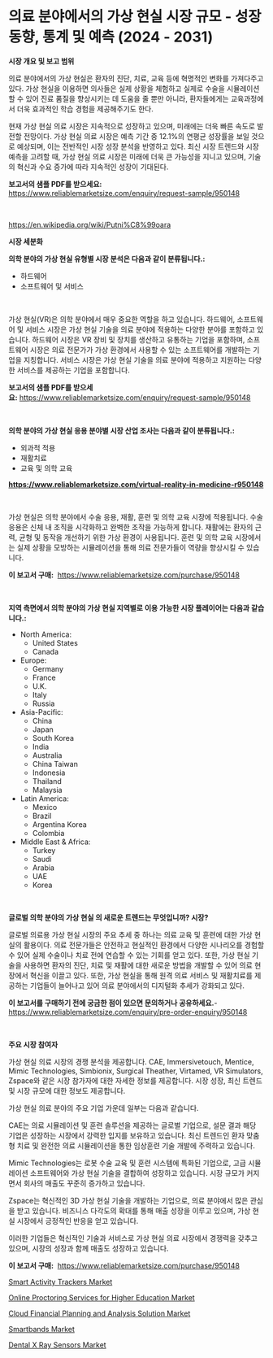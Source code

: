 <p><h1>의료 분야에서의 가상 현실 시장 규모 - 성장 동향, 통계 및 예측 (2024 - 2031)</h1></p><p><strong>시장 개요 및 보고 범위</strong></p>
<p><p>의료 분야에서의 가상 현실은 환자의 진단, 치료, 교육 등에 혁명적인 변화를 가져다주고 있다. 가상 현실을 이용하면 의사들은 실제 상황을 체험하고 실제로 수술을 시뮬레이션할 수 있어 진료 품질을 향상시키는 데 도움을 줄 뿐만 아니라, 환자들에게는 교육과정에서 더욱 효과적인 학습 경험을 제공해주기도 한다.</p><p>현재 가상 현실 의료 시장은 지속적으로 성장하고 있으며, 미래에는 더욱 빠른 속도로 발전할 전망이다. 가상 현실 의료 시장은 예측 기간 중 12.1%의 연평균 성장률을 보일 것으로 예상되며, 이는 전반적인 시장 성장 분석을 반영하고 있다. 최신 시장 트렌드와 시장 예측을 고려할 때, 가상 현실 의료 시장은 미래에 더욱 큰 가능성을 지니고 있으며, 기술의 혁신과 수요 증가에 따라 지속적인 성장이 기대된다.</p></p>
<p><strong>보고서의 샘플 PDF를 받으세요:</strong> <a href="https://www.reliablemarketsize.com/enquiry/request-sample/950148">https://www.reliablemarketsize.com/enquiry/request-sample/950148</a></p>
<p>&nbsp;</p>
<p><a href="https://en.wikipedia.org/wiki/Putni%C8%99oara">https://en.wikipedia.org/wiki/Putni%C8%99oara</a></p>
<p><strong>시장 세분화</strong></p>
<p><strong>의학 분야의 가상 현실 유형별 시장 분석은 다음과 같이 분류됩니다.:</strong></p>
<p><ul><li>하드웨어</li><li>소프트웨어 및 서비스</li></ul></p>
<p>&nbsp;</p>
<p><p>가상 현실(VR)은 의학 분야에서 매우 중요한 역할을 하고 있습니다. 하드웨어, 소프트웨어 및 서비스 시장은 가상 현실 기술을 의료 분야에 적용하는 다양한 분야를 포함하고 있습니다. 하드웨어 시장은 VR 장비 및 장치를 생산하고 유통하는 기업을 포함하며, 소프트웨어 시장은 의료 전문가가 가상 환경에서 사용할 수 있는 소프트웨어를 개발하는 기업을 지칭합니다. 서비스 시장은 가상 현실 기술을 의료 분야에 적용하고 지원하는 다양한 서비스를 제공하는 기업을 포함합니다.</p></p>
<p><strong>보고서의 샘플 PDF를 받으세요:</strong>&nbsp;<a href="https://www.reliablemarketsize.com/enquiry/request-sample/950148">https://www.reliablemarketsize.com/enquiry/request-sample/950148</a></p>
<p>&nbsp;</p>
<p><strong> 의학 분야의 가상 현실 응용 분야별 시장 산업 조사는 다음과 같이 분류됩니다.:</strong></p>
<p><ul><li>외과적 적용</li><li>재활치료</li><li>교육 및 의학 교육</li></ul></p>
<p><strong><a href="https://www.reliablemarketsize.com/virtual-reality-in-medicine-r950148">https://www.reliablemarketsize.com/virtual-reality-in-medicine-r950148</a></strong></p>
<p>&nbsp;</p>
<p><p>가상 현실은 의학 분야에서 수술 응용, 재활, 훈련 및 의학 교육 시장에 적용됩니다. 수술 응용은 신체 내 조직을 시각화하고 완벽한 조작을 가능하게 합니다. 재활에는 환자의 근력, 균형 및 동작을 개선하기 위한 가상 환경이 사용됩니다. 훈련 및 의학 교육 시장에서는 실제 상황을 모방하는 시뮬레이션을 통해 의료 전문가들이 역량을 향상시킬 수 있습니다.</p></p>
<p><strong>이 보고서 구매:</strong>&nbsp; <a href="https://www.reliablemarketsize.com/purchase/950148">https://www.reliablemarketsize.com/purchase/950148</a></p>
<p>&nbsp;</p>
<p><strong>지역 측면에서 의학 분야의 가상 현실 지역별로 이용 가능한 시장 플레이어는 다음과 같습니다.:</strong></p>
<p><ul>
    <li>
        North America:
        <ul>
            <li>United States</li>
            <li>Canada</li>
        </ul>
    </li>
    <li>
        Europe:
        <ul>
            <li>Germany</li>
            <li>France</li>
            <li>U.K.</li>
            <li>Italy</li>
            <li>Russia</li>
        </ul>
    </li>
    <li>
        Asia-Pacific:
        <ul>
            <li>China</li>
            <li>Japan</li>
            <li>South Korea</li>
            <li>India</li>
            <li>Australia</li>
            <li>China Taiwan</li>
            <li>Indonesia</li>
            <li>Thailand</li>
            <li>Malaysia</li>
        </ul>
    </li>
    <li>
        Latin America:
        <ul>
            <li>Mexico</li>
            <li>Brazil</li>
            <li>Argentina Korea</li>
            <li>Colombia</li>
        </ul>
    </li>
    <li>
        Middle East & Africa:
        <ul>
            <li>Turkey</li>
            <li>Saudi</li>
            <li>Arabia</li>
            <li>UAE</li>
            <li>Korea</li>
        </ul>
    </li>
    </ul></p>
<p>&nbsp;</p>
<p><strong>글로벌 의학 분야의 가상 현실 의 새로운 트렌드는 무엇입니까? 시장?</strong></p>
<p><p>글로벌 의료용 가상 현실 시장의 주요 추세 중 하나는 의료 교육 및 훈련에 대한 가상 현실의 활용이다. 의료 전문가들은 안전하고 현실적인 환경에서 다양한 시나리오를 경험할 수 있어 실제 수술이나 치료 전에 연습할 수 있는 기회를 얻고 있다. 또한, 가상 현실 기술을 사용하면 환자의 진단, 치료 및 재활에 대한 새로운 방법을 개발할 수 있어 의료 현장에서 혁신을 이끌고 있다. 또한, 가상 현실을 통해 원격 의료 서비스 및 재활치료를 제공하는 기업들이 늘어나고 있어 의료 분야에서의 디지털화 추세가 강화되고 있다.</p></p>
<p><strong>이 보고서를 구매하기 전에 궁금한 점이 있으면 문의하거나 공유하세요.</strong>- <a href="https://www.reliablemarketsize.com/enquiry/pre-order-enquiry/950148">https://www.reliablemarketsize.com/enquiry/pre-order-enquiry/950148</a></p>
<p>&nbsp;</p>
<p><strong>주요 시장 참여자</strong></p>
<p><p>가상 현실 의료 시장의 경쟁 분석을 제공합니다. CAE, Immersivetouch, Mentice, Mimic Technologies, Simbionix, Surgical Theather, Virtamed, VR Simulators, Zspace와 같은 시장 참가자에 대한 자세한 정보를 제공합니다. 시장 성장, 최신 트렌드 및 시장 규모에 대한 정보도 제공합니다.</p><p>가상 현실 의료 분야의 주요 기업 가운데 일부는 다음과 같습니다.</p><p>CAE는 의료 시뮬레이션 및 훈련 솔루션을 제공하는 글로벌 기업으로, 설문 결과 해당 기업은 성장하는 시장에서 강력한 입지를 보유하고 있습니다. 최신 트렌드인 환자 맞춤형 치료 및 완전한 의료 시뮬레이션을 통한 임상훈련 기술 개발에 주력하고 있습니다.</p><p>Mimic Technologies는 로봇 수술 교육 및 훈련 시스템에 특화된 기업으로, 고급 시뮬레이션 소프트웨어와 가상 현실 기술을 결합하여 성장하고 있습니다. 시장 규모가 커지면서 회사의 매출도 꾸준히 증가하고 있습니다.</p><p>Zspace는 혁신적인 3D 가상 현실 기술을 개발하는 기업으로, 의료 분야에서 많은 관심을 받고 있습니다. 비즈니스 다각도의 확대를 통해 매출 성장을 이루고 있으며, 가상 현실 시장에서 긍정적인 반응을 얻고 있습니다.</p><p>이러한 기업들은 혁신적인 기술과 서비스로 가상 현실 의료 시장에서 경쟁력을 갖추고 있으며, 시장의 성장과 함께 매출도 성장하고 있습니다.</p></p>
<p><strong>이 보고서 구매:</strong>&nbsp;&nbsp;<a href="https://www.reliablemarketsize.com/purchase/950148">https://www.reliablemarketsize.com/purchase/950148</a></p>
<p><p><a href="https://github.com/velmabcooper52024/Market-Research-Report-List-1/blob/main/smart-activity-trackers-market.md">Smart Activity Trackers Market</a></p><p><a href="https://medium.com/@samantha.welch56767/online-proctoring-services-for-higher-education-market-report-by-product-type-live-d9d0b9c7d4f5">Online Proctoring Services for Higher Education Market</a></p><p><a href="https://issuu.com/reportprime-2/docs/cloud-financial-planning-and-analysis-solution-mar">Cloud Financial Planning and Analysis Solution Market</a></p><p><a href="https://github.com/rontaybrewer02024/Market-Research-Report-List-1/blob/main/smartbands-market.md">Smartbands Market</a></p><p><a href="https://medium.com/@henrysullivan626/dental-x-ray-sensors-market-trends-focusing-on-dental-x-ray-sensors-market-insight-and-forecast-a646170786d0">Dental X Ray Sensors Market</a></p></p>
